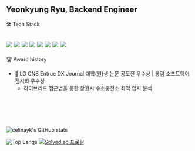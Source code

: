## Yeonkyung Ryu, Backend Engineer     

<!--
**celinayk/celinayk** is a ✨ _special_ ✨ repository because its `README.md` (this file) appears on your GitHub profile.

Here are some ideas to get you started:

- 🔭 I’m currently working on ...
<img src="https://img.shields.io/badge/java-%23007396.svg?&style=for-the-badge&logo=java&logoColor=white" />
- 🌱 I’m currently learning ...
- 👯 I’m looking to collaborate on ...
- 🤔 I’m looking for help with ...
- 💬 Ask me about ...
- 📫 How to reach me: ...
- 😄 Pronouns: ...
- ⚡ Fun fact: ...
-->


🛠 Tech Stack        

<img src="https://img.shields.io/badge/java-%23007396.svg?&style=for-the-badge&logo=java&logoColor=white" /> <img src="https://img.shields.io/badge/python-%233776AB.svg?&style=for-the-badge&logo=python&logoColor=white" />
<img src="https://img.shields.io/badge/spring-%236DB33F.svg?&style=for-the-badge&logo=spring&logoColor=white" />
<img src="https://img.shields.io/badge/mysql-%234479A1.svg?&style=for-the-badge&logo=mysql&logoColor=white" />
<img src="https://img.shields.io/badge/linux-%23FCC624.svg?&style=for-the-badge&logo=linux&logoColor=black" />
<img src="https://img.shields.io/badge/amazon%20aws-%23232F3E.svg?&style=for-the-badge&logo=amazon%20aws&logoColor=white" />
<img src="https://img.shields.io/badge/github-181717?style=for-the-badge&logo=github&logoColor=white">
<img src="https://img.shields.io/badge/git-F05032?style=for-the-badge&logo=git&logoColor=white">
---
🏆 Award history

- 🥈 LG CNS Entrue DX Journal 대학(원)생 논문 공모전 우수상 | 봉림 소프트웨어 전시회 우수상  
  - 하이브리드 접근법을 통한 창원시 수소충전소 최적 입지 분석  



<br />
<br />
<br />
<br />








![celinayk's GitHub stats](https://github-readme-stats.vercel.app/api?username=celinayk&show_icons=true&theme=radical)

![Top Langs](https://github-readme-stats.vercel.app/api/top-langs/?username=celinayk&layout=compact)
[![Solved.ac
프로필](http://mazassumnida.wtf/api/v2/generate_badge?boj=celinayk)](https://solved.ac/celinayk)

